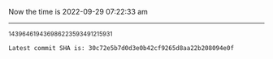 Now the time is 2022-09-29 07:22:33 am

---

<small>143964619436986223593491215931</small>

```txt
Latest commit SHA is: 30c72e5b7d0d3e0b42cf9265d8aa22b208094e0f
```
